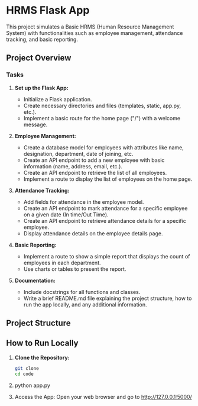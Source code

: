 # HRMS Flask App

This project simulates a Basic HRMS (Human Resource Management System) with functionalities such as employee management, attendance tracking, and basic reporting.

## Project Overview

### Tasks

1. **Set up the Flask App:**
    - Initialize a Flask application.
    - Create necessary directories and files (templates, static, app.py, etc.).
    - Implement a basic route for the home page ("/") with a welcome message.

2. **Employee Management:**
    - Create a database model for employees with attributes like name, designation, department, date of joining, etc.
    - Create an API endpoint to add a new employee with basic information (name, address, email, etc.).
    - Create an API endpoint to retrieve the list of all employees.
    - Implement a route to display the list of employees on the home page.

3. **Attendance Tracking:**
    - Add fields for attendance in the employee model.
    - Create an API endpoint to mark attendance for a specific employee on a given date (In time/Out Time).
    - Create an API endpoint to retrieve attendance details for a specific employee.
    - Display attendance details on the employee details page.

4. **Basic Reporting:**
    - Implement a route to show a simple report that displays the count of employees in each department.
    - Use charts or tables to present the report.

5. **Documentation:**
    - Include docstrings for all functions and classes.
    - Write a brief README.md file explaining the project structure, how to run the app locally, and any additional information.

## Project Structure


## How to Run Locally

1. **Clone the Repository:**
   ```bash
   git clone 
   cd code

2. python app.py

3. Access the App:
Open your web browser and go to http://127.0.0.1:5000/
